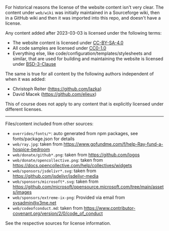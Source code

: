 For historical reasons the license of the website content isn't very clear. The
content under `web/wiki` was initially maintained in a Sourceforge wiki, then in
a GitHub wiki and then it was imported into this repo, and doesn't have a
license.

Any content added after 2023-03-03 is licensed under the following terms:

* The website content is licensed under [CC-BY-SA-4.0](./licenses/CC-BY-SA-4.0.txt)
* All code samples are licensed under [CC0-1.0](./licenses/CC0-1.0.txt)
* Everything else, like code/configuration/templates/stylesheets and similar, that are used for building and maintaining the website is licensed under [BSD-3-Clause](./licenses/BSD-3-Clause.txt)

The same is true for all content by the following authors independent of when it
was added:

* Christoph Reiter (<https://github.com/lazka>)
* David Macek (<https://github.com/elieux>)

This of course does not apply to any content that is explicitly licensed under
different licenses.

----

Files/content included from other sources:

* `overrides/fonts/*`: auto generated from npm packages, see fonts/package.json for details
* `web/ray.jpg`: taken from https://www.gofundme.com/f/help-Ray-fund-a-hospice-bedroom
* `web/donate/github*.png`: taken from https://github.com/logos
* `web/donate/opencollective.png`: taken from https://docs.opencollective.com/help/collectives/widgets
* `web/sponsors/jsdelivr*.svg`: taken from  https://github.com/jsdelivr/jsdelivr-media
* `web/sponsors/microsoft*.svg`: taken from  https://github.com/microsoft/opensource.microsoft.com/tree/main/assets/images
* `web/sponsors/extreme-ix-png`: Provided via email from <sysadmin@x3me.net>
* `web/codeofconduct.md`: taken from https://www.contributor-covenant.org/version/2/0/code_of_conduct

See the respective sources for license information.
